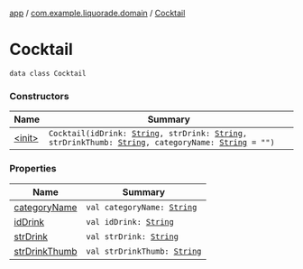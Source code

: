 [app](../../index.md) / [com.example.liquorade.domain](../index.md) / [Cocktail](./index.md)

# Cocktail

`data class Cocktail`

### Constructors

| Name | Summary |
|---|---|
| [&lt;init&gt;](-init-.md) | `Cocktail(idDrink: `[`String`](https://kotlinlang.org/api/latest/jvm/stdlib/kotlin/-string/index.html)`, strDrink: `[`String`](https://kotlinlang.org/api/latest/jvm/stdlib/kotlin/-string/index.html)`, strDrinkThumb: `[`String`](https://kotlinlang.org/api/latest/jvm/stdlib/kotlin/-string/index.html)`, categoryName: `[`String`](https://kotlinlang.org/api/latest/jvm/stdlib/kotlin/-string/index.html)` = "")` |

### Properties

| Name | Summary |
|---|---|
| [categoryName](category-name.md) | `val categoryName: `[`String`](https://kotlinlang.org/api/latest/jvm/stdlib/kotlin/-string/index.html) |
| [idDrink](id-drink.md) | `val idDrink: `[`String`](https://kotlinlang.org/api/latest/jvm/stdlib/kotlin/-string/index.html) |
| [strDrink](str-drink.md) | `val strDrink: `[`String`](https://kotlinlang.org/api/latest/jvm/stdlib/kotlin/-string/index.html) |
| [strDrinkThumb](str-drink-thumb.md) | `val strDrinkThumb: `[`String`](https://kotlinlang.org/api/latest/jvm/stdlib/kotlin/-string/index.html) |
